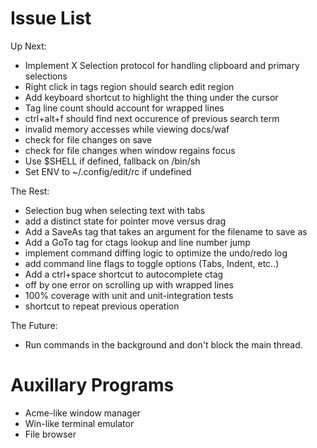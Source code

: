 # Issue List

Up Next:

* Implement X Selection protocol for handling clipboard and primary selections
* Right click in tags region should search edit region
* Add keyboard shortcut to highlight the thing under the cursor
* Tag line count should account for wrapped lines
* ctrl+alt+f should find next occurence of previous search term
* invalid memory accesses while viewing docs/waf
* check for file changes on save
* check for file changes when window regains focus
* Use $SHELL if defined, fallback on /bin/sh
* Set ENV to ~/.config/edit/rc if undefined

The Rest:

* Selection bug when selecting text with tabs
* add a distinct state for pointer move versus drag
* Add a SaveAs tag that takes an argument for the filename to save as
* Add a GoTo tag for ctags lookup and line number jump
* implement command diffing logic to optimize the undo/redo log
* add command line flags to toggle options (Tabs, Indent, etc..)
* Add a ctrl+space shortcut to autocomplete ctag
* off by one error on scrolling up with wrapped lines
* 100% coverage with unit and unit-integration tests
* shortcut to repeat previous operation

The Future:

* Run commands in the background and don't block the main thread.

# Auxillary Programs

* Acme-like window manager
* Win-like terminal emulator
* File browser
